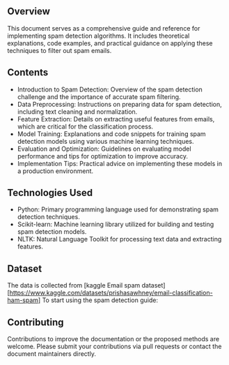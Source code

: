 ## Overview
This document serves as a comprehensive guide and reference for implementing spam detection algorithms. It includes theoretical explanations, code examples, and practical guidance on applying these techniques to filter out spam emails.

## Contents
* Introduction to Spam Detection: Overview of the spam detection challenge and the importance of accurate spam filtering.
* Data Preprocessing: Instructions on preparing data for spam detection, including text cleaning and normalization.
* Feature Extraction: Details on extracting useful features from emails, which are critical for the classification process.
* Model Training: Explanations and code snippets for training spam detection models using various machine learning techniques.
* Evaluation and Optimization: Guidelines on evaluating model performance and tips for optimization to improve accuracy.
* Implementation Tips: Practical advice on implementing these models in a production environment.
## Technologies Used
* Python: Primary programming language used for demonstrating spam detection techniques.
* Scikit-learn: Machine learning library utilized for building and testing spam detection models.
* NLTK: Natural Language Toolkit for processing text data and extracting features.
## Dataset
The data is collected from [kaggle Email spam dataset][https://www.kaggle.com/datasets/prishasawhney/email-classification-ham-spam]
To start using the spam detection guide:

## Contributing
Contributions to improve the documentation or the proposed methods are welcome. Please submit your contributions via pull requests or contact the document maintainers directly.
